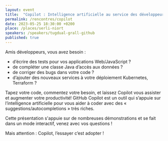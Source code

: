 ```yaml
---
layout: event
title:  "Copilot : Intelligence artificielle au service des développeurs"
permalink: /rencontres/copilot
date: 2023-05-25 18:30:00 +0200
place: /places/serli-niort
speakers: /speakers/tugdual-grall-github
published: true
---
```


Amis développeurs, vous avez besoin :

- d’écrire des tests pour vos applications Web/JavaScript ?
- de compléter une classe Java d’accès aux données ?
- de corriger des bugs dans votre code ?
- d’ajouter des nouveaux services à votre déploiement Kubernetes, Terraform ?

Tapez votre code, commentez votre besoin, et laissez Copilot vous assister et augmenter votre productivité! GitHub Copilot est un outil qui s’appuie sur l’intelligence artificielle pour vous aider à coder avec des « suggestions/autocompletions » très riches.

Cette présentation s'appuie sur de nombreuses démonstrations et se fait dans un mode interactif, venez avec vos questions !

Mais attention : Copilot, l’essayer c’est adopter !
